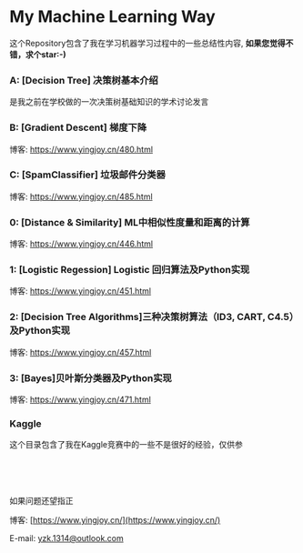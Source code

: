 # My Machine Learning Way

这个Repository包含了我在学习机器学习过程中的一些总结性内容, **如果您觉得不错，求个star:-)**

### A: [Decision Tree] 决策树基本介绍
是我之前在学校做的一次决策树基础知识的学术讨论发言

### B: [Gradient Descent] 梯度下降
博客: https://www.yingjoy.cn/480.html

### C: [SpamClassifier] 垃圾邮件分类器
博客: https://www.yingjoy.cn/485.html

### 0: [Distance & Similarity] ML中相似性度量和距离的计算

博客: https://www.yingjoy.cn/446.html

### 1: [Logistic Regession] Logistic 回归算法及Python实现
博客: https://www.yingjoy.cn/451.html

### 2: [Decision Tree Algorithms]三种决策树算法（ID3, CART, C4.5）及Python实现
博客: https://www.yingjoy.cn/457.html

### 3: [Bayes]贝叶斯分类器及Python实现
博客: https://www.yingjoy.cn/471.html

### Kaggle
这个目录包含了我在Kaggle竞赛中的一些不是很好的经验，仅供参

<br /><br /><br />

如果问题还望指正

博客: [https://www.yingjoy.cn/](https://www.yingjoy.cn/)

E-mail: [yzk.1314@outlook.com](mailto:yzk.1314@outlook.com)
